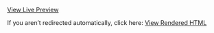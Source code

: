<!-- Auto-redirect to the rendered HTML (GitHub Pages site) -->
[View Live Preview](https://ziyezhong.github.io/PathTracer-1/)

<!-- Fallback message (in case redirect fails) -->
If you aren’t redirected automatically, click here:
[View Rendered HTML](https://ziyezhong.github.io/PathTracer-1/)
